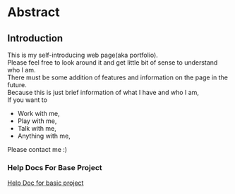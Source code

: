 # Abstract
## Introduction
This is my self-introducing web page(aka portfolio).  
Please feel free to look around it and get little bit of sense to understand who I am.  
There must be some addition of features and information on the page in the future.  
Because this is just brief information of what I have and who I am,   
If you want to
- Work with me,
- Play with me,
- Talk with me,
- Anything with me,  

Please contact me :)












































### Help Docs For Base Project
[Help Doc for basic project](./HELPME.md)

